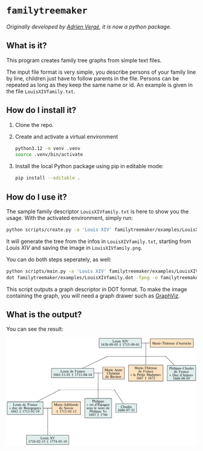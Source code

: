 # `familytreemaker`
*Originally developed by 
[Adrien Vergé](https://github.com/adrienverge), it is now a python package.*

## What is it?

This program creates family tree graphs from simple text files.

The input file format is very simple, you describe persons of your family line
by line, children just have to follow parents in the file. Persons can be
repeated as long as they keep the same name or id. An example is given in the
file `LouisXIVfamily.txt`.


## How do I install it?

1. Clone the repo.
2. Create and activate a virtual environment

    ```bash
    python3.12 -m venv .venv
    source .venv/bin/activate
    ```

3. Install the local Python package using pip in editable mode: 
    ```bash
    pip install --editable .
    ```

## How do I use it?

The sample family descriptor `LouisXIVfamily.txt` is here to show you the
usage. With the activated environment, simply run:

```bash
python scripts/create.py -a 'Louis XIV' familytreemaker/examples/LouisXIVfamily.txt | dot -Tpng -o familytreemaker/examples/LouisXIVfamily.png
```
It will generate the tree from the infos in `LouisXIVfamily.txt`, starting from
*Louis XIV* and saving the image in `LouisXIVfamily.png`.

You can do both steps seperately, as well:
```bash
python scripts/main.py -a 'Louis XIV' familytreemaker/examples/LouisXIVfamily.txt
dot familytreemaker/examples/LouisXIVfamily.dot -Tpng -o familytreemaker/examples/LouisXIVfamily.png
```
This script outputs a graph descriptor in DOT format. To make the image
containing the graph, you will need a graph drawer such as [GraphViz](https://www.graphviz.org).

## What is the output?

You can see the result:

![result: LouisXIVfamily.png](familytreemaker/examples/LouisXIVfamily.png)
